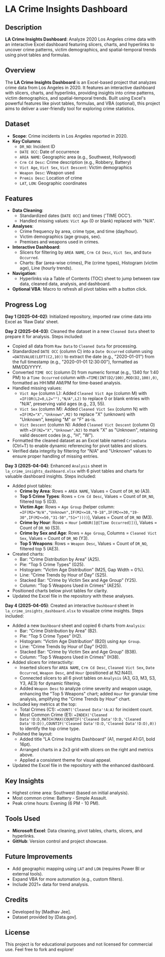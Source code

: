 # LA Crime Insights Dashboard

## Description
**LA Crime Insights Dashboard**: Analyze 2020 Los Angeles crime data with an interactive Excel dashboard featuring slicers, charts, and hyperlinks to uncover crime patterns, 
victim demographics, and spatial-temporal trends using pivot tables and formulas.

## Overview
The **LA Crime Insights Dashboard** is an Excel-based project that analyzes crime data from Los Angeles in 2020. It features an interactive dashboard with slicers, charts, and hyperlinks, 
providing insights into crime patterns, victim demographics, and spatial-temporal trends. Built using Excel's powerful features like pivot tables, formulas, and VBA (optional), this project 
aims to deliver a user-friendly tool for exploring crime statistics.

## Dataset
- **Scope**: Crime incidents in Los Angeles reported in 2020.
- **Key Columns**:
  - `DR_NO`: Incident ID
  - `DATE OCC`: Date of occurrence
  - `AREA NAME`: Geographic area (e.g., Southwest, Hollywood)
  - `Crm Cd Desc`: Crime description (e.g., Robbery, Battery)
  - `Vict Age`, `Vict Sex`, `Vict Descent`: Victim demographics
  - `Weapon Desc`: Weapon used
  - `Premis Desc`: Location of crime
  - `LAT`, `LON`: Geographic coordinates

## Features
- **Data Cleaning**:
  - Standardized dates (`DATE OCC`) and times ('TIME OCC').
  - Handled missing values: `Vict Age` (0 or blank) replaced with "N/A".
- **Analyses**:
  - Crime frequency by area, crime type, and time (day/hour).
  - Victim demographics (age groups, sex).
  - Premises and weapons used in crimes.
- **Interactive Dashboard**:
  - Slicers for filtering by `AREA NAME`, `Crm Cd Desc`, `Vict Sex`, and `Date Occurred`.
  - Charts: Bar (area-wise crimes), Pie (crime types), Histogram (victim age), Line (hourly trends).
- **Navigation**:
  - Hyperlinks via a Table of Contents (TOC) sheet to jump between raw data, cleaned data, analysis, and dashboard.
- **Optional VBA**: Macro to refresh all pivot tables with a button click.

## Progress Log

  **Day 1 (2025-04-02)**: Initialized repository, imported raw crime data into Excel as 'Raw Data' sheet.
  
  **Day 2 (2025-04-03)**: Cleaned the dataset in a new `Cleaned Data` sheet to prepare it for analysis. Steps included:
  - Copied all data from `Raw Data` to `Cleaned Data` for processing.
  - Standardized `DATE OCC` (column C) into a `Date Occurred` column using `=DATEVALUE(LEFT(C2,10))` to extract the date (e.g., "2020-01-01") from the full timestamp (e.g., "2020-01-01 12:30:00"), formatted as 
    MM/DD/YYYY.
  - Converted `TIME OCC` (column D) from numeric format (e.g., 1340 for 1:40 PM) to a `Time Occurred` column with `=TIME(INT(D2/100),MOD(D2,100),0)`, formatted as HH:MM AM/PM for time-based analysis.
  - Handled missing values:
    - `Vict Age` (column L): Added `Cleaned Vict Age` (column M) with `=IF(OR(L2=0,L2=""),"N/A",L2)` to replace 0 or blank entries with "N/A", preserving valid ages (e.g., 23, 55).
    - `Vict Sex` (column M): Added `Cleaned Vict Sex` (column N) with `=IF(M2="X","Unknown",M2)` to replace "X" (unknown) with "Unknown", keeping "M" or "F" as-is.
    - `Vict Descent` (column N): Added `Cleaned Vict Descent` (column O) with `=IF(N2="X","Unknown",N2)` to mark "X" as "Unknown", retaining valid descent codes (e.g., "H", "W").
  - Formatted the cleaned dataset as an Excel table named `CrimeData` (Ctrl+T) to enable dynamic referencing for pivot tables and slicers.
  - Verified data integrity by filtering for "N/A" and "Unknown" values to ensure proper handling of missing entries.
    
  **Day 3 (2025-04-04)**: Enhanced `Analysis` sheet in `la_crime_insights_dashboard.xlsx` with 6 pivot tables and charts for valuable dashboard insights. Steps included:
  - Added pivot tables:
    - **Crime by Area**: Rows = `AREA NAME`, Values = Count of `DR_NO` (A3).
    - **Top 5 Crime Types**: Rows = `Crm Cd Desc`, Values = Count of `DR_NO`, filtered top 5 (G3).
    - **Victim Age**: Rows = `Age Group` (helper column: `=IF(M2="N/A","Unknown",IF(M2<=18,"0-18",IF(M2<=30,"19-30",IF(M2<=50,"31-50","51+"))))`), Values = Count of `DR_NO` (M3).
    - **Crime by Hour**: Rows = `Hour` (`=HOUR([@[Time Occurred]])`), Values = Count of `DR_NO` (S3).
    - **Crime by Sex and Age**: Rows = `Age Group`, Columns = `Cleaned Vict Sex`, Values = Count of `DR_NO` (Y3).
    - **Top 5 Weapons**: Rows = `Weapon Desc`, Values = Count of `DR_NO`, filtered top 5 (AE3).
  - Created charts:
    - Bar: “Crime Distribution by Area” (A25).
    - Pie: “Top 5 Crime Types” (G25).
    - Histogram: “Victim Age Distribution” (M25, Gap Width = 0%).
    - Line: “Crime Trends by Hour of Day” (S25).
    - Stacked Bar: “Crime by Victim Sex and Age Group” (Y25).
    - Column: “Top 5 Weapons Used in Crimes” (AE25).
  - Positioned charts below pivot tables for clarity.
  - Updated the Excel file in the repository with these analyses.
    
   **Day 4 (2025-04-05)**: Created an interactive `Dashboard` sheet in `la_crime_insights_dashboard.xlsx` to visualize crime insights. Steps included:
  - Added a new `Dashboard` sheet and copied 6 charts from `Analysis`:
    - Bar: “Crime Distribution by Area” (B2).
    - Pie: “Top 5 Crime Types” (H2).
    - Histogram: “Victim Age Distribution” (B20) using `Age Group`.
    - Line: “Crime Trends by Hour of Day” (H20).
    - Stacked Bar: “Crime by Victim Sex and Age Group” (B38).
    - Column: “Top 5 Weapons Used in Crimes” (H38).
  - Added slicers for interactivity:
    - Inserted slicers for `AREA NAME`, `Crm Cd Desc`, `Cleaned Vict Sex`, `Date Occurred`, `Weapon Desc`, and `Hour` (positioned at N2:N40).
    - Connected slicers to all 6 pivot tables on `Analysis` (A3, G3, M3, S3, Y3, AE3) for dynamic filtering.
    - Added `Weapon Desc` to analyze crime severity and weapon usage, enhancing the "Top 5 Weapons" chart; added `Hour` for granular time analysis, amplifying the "Crime Trends by Hour" chart.
  - Included key metrics at the top:
    - Total Crimes (C1): `=COUNT('Cleaned Data'!A:A)` for incident count.
    - Most Common Crime (E1): `=INDEX('Cleaned Data'!D:D,MATCH(MAX(COUNTIF('Cleaned Data'!D:D,'Cleaned Data'!D:D)),COUNTIF('Cleaned Data'!D:D,'Cleaned Data'!D:D),0))` to identify the top crime type.
  - Polished the layout:
    - Added title “LA Crime Insights Dashboard” (A1, merged A1:G1, bold 16pt).
    - Arranged charts in a 2x3 grid with slicers on the right and metrics above.
    - Applied a consistent theme for visual appeal.
  - Updated the Excel file in the repository with the enhanced dashboard.
  
## Key Insights
- Highest crime area: Southwest (based on initial analysis).
- Most common crime: Battery - Simple Assault.
- Peak crime hours: Evening (6 PM - 10 PM).

## Tools Used
- **Microsoft Excel**: Data cleaning, pivot tables, charts, slicers, and hyperlinks.
- **GitHub**: Version control and project showcase.

## Future Improvements
- Add geographic mapping using `LAT` and `LON` (requires Power BI or external tools).
- Expand VBA for more automation (e.g., custom filters).
- Include 2021+ data for trend analysis.

## Credits
- Developed by [Madhav Jee].
- Dataset provided by [Data.gov].

## License
This project is for educational purposes and not licensed for commercial use. Feel free to fork and explore!
